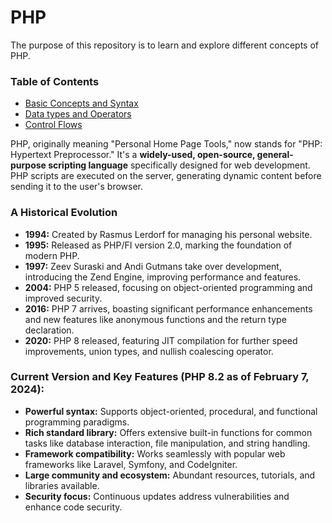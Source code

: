 # PHP

The purpose of this repository is to learn and explore different concepts of PHP.

### Table of Contents

- [Basic Concepts and Syntax](./01_Basics/Summary.md)
- [Data types and Operators](./02_DataTypes_and_Operators/Summary.md)
- [Control Flows](./03_Control_Flows/)

PHP, originally meaning "Personal Home Page Tools," now stands for "PHP: Hypertext Preprocessor." It's a **widely-used, open-source, general-purpose scripting language** specifically designed for web development. PHP scripts are executed on the server, generating dynamic content before sending it to the user's browser.

### A Historical Evolution

- **1994:** Created by Rasmus Lerdorf for managing his personal website.
- **1995:** Released as PHP/FI version 2.0, marking the foundation of modern PHP.
- **1997:** Zeev Suraski and Andi Gutmans take over development, introducing the Zend Engine, improving performance and features.
- **2004:** PHP 5 released, focusing on object-oriented programming and improved security.
- **2016:** PHP 7 arrives, boasting significant performance enhancements and new features like anonymous functions and the return type declaration.
- **2020:** PHP 8 released, featuring JIT compilation for further speed improvements, union types, and nullish coalescing operator.

### **Current Version and Key Features (PHP 8.2 as of February 7, 2024):**

- **Powerful syntax:** Supports object-oriented, procedural, and functional programming paradigms.
- **Rich standard library:** Offers extensive built-in functions for common tasks like database interaction, file manipulation, and string handling.
- **Framework compatibility:** Works seamlessly with popular web frameworks like Laravel, Symfony, and CodeIgniter.
- **Large community and ecosystem:** Abundant resources, tutorials, and libraries available.
- **Security focus:** Continuous updates address vulnerabilities and enhance code security.
